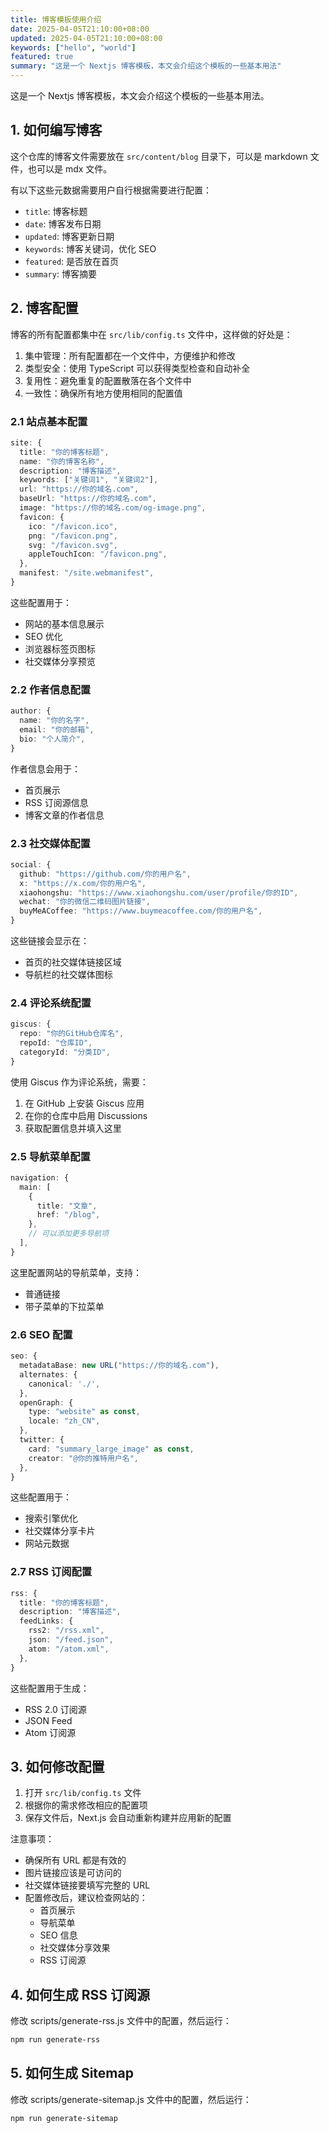```yaml
---
title: 博客模板使用介绍
date: 2025-04-05T21:10:00+08:00
updated: 2025-04-05T21:10:00+08:00
keywords: ["hello", "world"]
featured: true
summary: "这是一个 Nextjs 博客模板，本文会介绍这个模板的一些基本用法"
---
```


这是一个 Nextjs 博客模板，本文会介绍这个模板的一些基本用法。

## 1. 如何编写博客

这个仓库的博客文件需要放在 `src/content/blog` 目录下，可以是 markdown 文件，也可以是 mdx 文件。

有以下这些元数据需要用户自行根据需要进行配置：

- `title`: 博客标题
- `date`: 博客发布日期
- `updated`: 博客更新日期
- `keywords`: 博客关键词，优化 SEO
- `featured`: 是否放在首页
- `summary`: 博客摘要

## 2. 博客配置

博客的所有配置都集中在 `src/lib/config.ts` 文件中，这样做的好处是：

1. 集中管理：所有配置都在一个文件中，方便维护和修改
2. 类型安全：使用 TypeScript 可以获得类型检查和自动补全
3. 复用性：避免重复的配置散落在各个文件中
4. 一致性：确保所有地方使用相同的配置值

### 2.1 站点基本配置

```typescript
site: {
  title: "你的博客标题",
  name: "你的博客名称",
  description: "博客描述",
  keywords: ["关键词1", "关键词2"],
  url: "https://你的域名.com",
  baseUrl: "https://你的域名.com",
  image: "https://你的域名.com/og-image.png",
  favicon: {
    ico: "/favicon.ico",
    png: "/favicon.png",
    svg: "/favicon.svg",
    appleTouchIcon: "/favicon.png",
  },
  manifest: "/site.webmanifest",
}
```

这些配置用于：
- 网站的基本信息展示
- SEO 优化
- 浏览器标签页图标
- 社交媒体分享预览

### 2.2 作者信息配置

```typescript
author: {
  name: "你的名字",
  email: "你的邮箱",
  bio: "个人简介",
}
```

作者信息会用于：
- 首页展示
- RSS 订阅源信息
- 博客文章的作者信息

### 2.3 社交媒体配置

```typescript
social: {
  github: "https://github.com/你的用户名",
  x: "https://x.com/你的用户名",
  xiaohongshu: "https://www.xiaohongshu.com/user/profile/你的ID",
  wechat: "你的微信二维码图片链接",
  buyMeACoffee: "https://www.buymeacoffee.com/你的用户名",
}
```

这些链接会显示在：
- 首页的社交媒体链接区域
- 导航栏的社交媒体图标

### 2.4 评论系统配置

```typescript
giscus: {
  repo: "你的GitHub仓库名",
  repoId: "仓库ID",
  categoryId: "分类ID",
}
```

使用 Giscus 作为评论系统，需要：
1. 在 GitHub 上安装 Giscus 应用
2. 在你的仓库中启用 Discussions
3. 获取配置信息并填入这里

### 2.5 导航菜单配置

```typescript
navigation: {
  main: [
    { 
      title: "文章", 
      href: "/blog",
    },
    // 可以添加更多导航项
  ],
}
```

这里配置网站的导航菜单，支持：
- 普通链接
- 带子菜单的下拉菜单

### 2.6 SEO 配置

```typescript
seo: {
  metadataBase: new URL("https://你的域名.com"),
  alternates: {
    canonical: './',
  },
  openGraph: {
    type: "website" as const,
    locale: "zh_CN",
  },
  twitter: {
    card: "summary_large_image" as const,
    creator: "@你的推特用户名",
  },
}
```

这些配置用于：
- 搜索引擎优化
- 社交媒体分享卡片
- 网站元数据

### 2.7 RSS 订阅配置

```typescript
rss: {
  title: "你的博客标题",
  description: "博客描述",
  feedLinks: {
    rss2: "/rss.xml",
    json: "/feed.json",
    atom: "/atom.xml",
  },
}
```

这些配置用于生成：
- RSS 2.0 订阅源
- JSON Feed
- Atom 订阅源

## 3. 如何修改配置

1. 打开 `src/lib/config.ts` 文件
2. 根据你的需求修改相应的配置项
3. 保存文件后，Next.js 会自动重新构建并应用新的配置

注意事项：
- 确保所有 URL 都是有效的
- 图片链接应该是可访问的
- 社交媒体链接要填写完整的 URL
- 配置修改后，建议检查网站的：
  - 首页展示
  - 导航菜单
  - SEO 信息
  - 社交媒体分享效果
  - RSS 订阅源

## 4. 如何生成 RSS 订阅源

修改 scripts/generate-rss.js 文件中的配置，然后运行：

```bash
npm run generate-rss
```

## 5. 如何生成 Sitemap

修改 scripts/generate-sitemap.js 文件中的配置，然后运行：

```bash
npm run generate-sitemap
```

